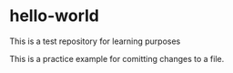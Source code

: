# hello-world
This is a test repository for learning purposes

This is a practice example for comitting changes to a file.
